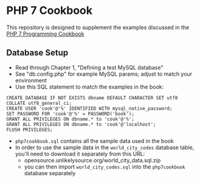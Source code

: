 # PHP 7 Cookbook

This repository is designed to supplement the examples discussed in the
[PHP 7 Programming Cookbook](https://www.packtpub.com/application-development/php-7-programming-cookbook)

## Database Setup
* Read through Chapter 1, "Defining a test MySQL database"
* See "db.config.php" for example MySQL params; adjust to match your environment
* Use this SQL statement to match the examples in the book:
```
CREATE DATABASE IF NOT EXISTS dbname DEFAULT CHARACTER SET utf8
COLLATE utf8_general_ci;
CREATE USER 'cook'@'%' IDENTIFIED WITH mysql_native_password;
SET PASSWORD FOR 'cook'@'%' = PASSWORD('book');
GRANT ALL PRIVILEGES ON dbname.* to 'cook'@'%';
GRANT ALL PRIVILEGES ON dbname.* to 'cook'@'localhost';
FLUSH PRIVILEGES;
```
* `php7cookbook.sql` contains all the sample data used in the book
* In order to use the sample data in the `world_city_codes` database table, you'll need to download it separately from this URL:
    * opensource.unlikelysource.org/world_city_data.sql.zip
    * you can then import `world_city_codes.sql` into the `php7cookbook` database separately
